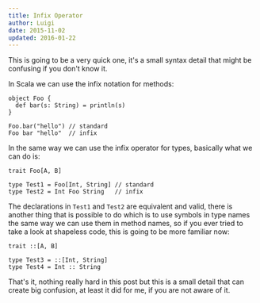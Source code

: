 ```yaml
---
title: Infix Operator
author: Luigi
date: 2015-11-02 
updated: 2016-01-22
---
```


This is going to be a very quick one, it's a small syntax detail that 
might be confusing if you don't know it.

In Scala we can use the infix notation for methods:

```
object Foo {
  def bar(s: String) = println(s)
}

Foo.bar("hello") // standard
Foo bar "hello"  // infix 
```

In the same way we can use the infix operator for types,
basically what we can do is:

```
trait Foo[A, B]

type Test1 = Foo[Int, String] // standard
type Test2 = Int Foo String   // infix
```

The declarations in `Test1` and `Test2` are equivalent and valid,
there is another thing that is possible to do which is to use symbols in 
type names the same way we can use them in method names, 
so if you ever tried to take a look at shapeless code,
this is going to be more familiar now:

```
trait ::[A, B]

type Test3 = ::[Int, String]
type Test4 = Int :: String
```

That's it, nothing really hard in this post but this is a small
detail that can create big confusion, at least it did for me,
if you are not aware of it.

